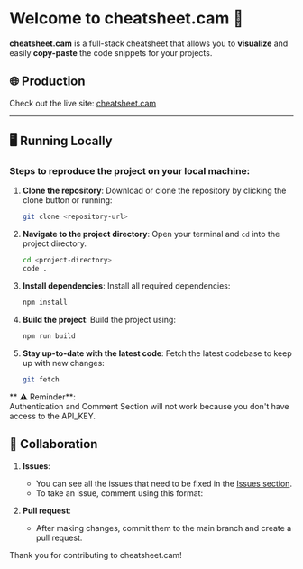 # Welcome to cheatsheet.cam 🎨

**cheatsheet.cam** is a full-stack cheatsheet that allows you to **visualize** and easily **copy-paste** the code snippets for your projects.

## 🌐 Production

Check out the live site: [cheatsheet.cam](https://cheatsheet.cam)

---

## 🖥️ Running Locally

### Steps to reproduce the project on your local machine:

1. **Clone the repository**:
   Download or clone the repository by clicking the clone button or running:
   ```bash
   git clone <repository-url>

2. **Navigate to the project directory**:
   Open your terminal and `cd` into the project directory.
      ```bash
   cd <project-directory>
   code .

3. **Install dependencies**:
   Install all required dependencies:
   ```bash
   npm install
   
4. **Build the project**:
   Build the project using:
   ```bash
   npm run build

3. **Stay up-to-date with the latest code**:
   Fetch the latest codebase to keep up with new changes:
   ```bash
   git fetch

** ⚠️ Reminder**:   
Authentication and Comment Section will not work because you don't have access to the API_KEY.

## 🤝 Collaboration

1. **Issues**:
   - You can see all the issues that need to be fixed in the [Issues section](https://github.com/aim-salam/cheatsheet/issues).
   - To take an issue, comment using this format:

2. **Pull request**:
   - After making changes, commit them to the main branch and create a pull request.
  

Thank you for contributing to cheatsheet.cam!
